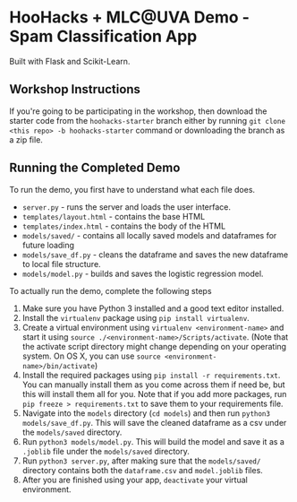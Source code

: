 # HooHacks + MLC@UVA Demo - Spam Classification App
Built with Flask and Scikit-Learn.

## Workshop Instructions
If you're going to be participating in the workshop, then download the starter code from the `hoohacks-starter` branch either by running `git clone <this repo> -b hoohacks-starter` command or downloading the branch as a zip file.

## Running the Completed Demo
To run the demo, you first have to understand what each file does.
* `server.py` - runs the server and loads the user interface.
* `templates/layout.html` - contains the base HTML
* `templates/index.html` - contains the body of the HTML
* `models/saved/` - contains all locally saved models and dataframes for future loading
* `models/save_df.py` - cleans the dataframe and saves the new dataframe to local file structure.
* `models/model.py` - builds and saves the logistic regression model.

To actually run the demo, complete the following steps
1. Make sure you have Python 3 installed and a good text editor installed.
2. Install the `virtualenv` package using `pip install virtualenv`.
3. Create a virtual environment using `virtualenv <environment-name>` and start it using `source ./<environment-name>/Scripts/activate`. (Note that the activate script directory might change depending on your operating system. On OS X, you can use `source <environment-name>/bin/activate`)
4. Install the required packages using `pip install -r requirements.txt`. You can manually install them as you come across them if need be, but this will install them all for you. Note that if you add more packages, run `pip freeze > requirements.txt` to save them to your requirements file.
5. Navigate into the `models` directory (`cd models`) and then run `python3 models/save_df.py`. This will save the cleaned dataframe as a csv under the `models/saved` directory.
6. Run `python3 models/model.py`. This will build the model and save it as a `.joblib` file under the `models/saved` directory. 
7. Run `python3 server.py`, after making sure that the `models/saved/` directory contains both the `dataframe.csv` and `model.joblib` files.
8. After you are finished using your app, `deactivate` your virtual environment.